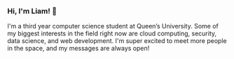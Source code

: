 ### Hi, I'm Liam!  👋
I'm a third year computer science student at Queen’s University. Some of my biggest interests in the field right now are cloud computing, security, data science, and web development. I'm super excited to meet more people in the space, and my messages are always open!
<!--
**LIamB12/LIamB12** is a ✨ _special_ ✨ repository because its `README.md` (this file) appears on your GitHub profile.

Here are some ideas to get you started:

- 🔭 I’m currently working on ...
- 🌱 I’m currently learning ...
- 👯 I’m looking to collaborate on ...
- 🤔 I’m looking for help with ...
- 💬 Ask me about ...
- 📫 How to reach me: ...
- 😄 Pronouns: ...
- ⚡ Fun fact: ...
-->
